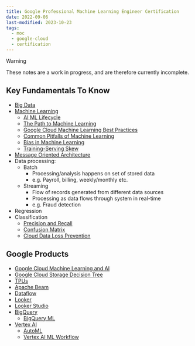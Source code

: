 ```yaml
---
title: Google Professional Machine Learning Engineer Certification
date: 2022-09-06
last-modified: 2023-10-23
tags:
  - moc
  - google-cloud
  - certification
---
```


> [!warning] 
> These notes are a work in progress, and are therefore currently incomplete.

## Key Fundamentals To Know

- [Big Data](notes/Big%20Data.md)
- [Machine Learning](notes/Machine%20Learning.md)
	- [AI ML Lifecycle](notes/AI%20ML%20Lifecycle.md)
	- [The Path to Machine Learning](The%20Path%20to%20Machine%20Learning.md)
	- [Google Cloud Machine Learning Best Practices](notes/Google%20Cloud%20Machine%20Learning%20Best%20Practices.md)
	- [Common Pitfalls of Machine Learning](notes/Common%20Pitfalls%20of%20Machine%20Learning.md)
	- [Bias in Machine Learning](notes/Bias%20in%20Machine%20Learning.md)
	- [Training-Serving Skew](notes/Training-Serving%20Skew.md)
- [Message Oriented Architecture](notes/Message%20Oriented%20Architecture.md)
- Data processing:
	- Batch
		- Processing/analysis happens on set of stored data
		- e.g. Payroll, billing, weekly/monthly etc.
	- Streaming
		- Flow of records generated from different data sources
		- Processing as data flows through system in real-time
		- e.g. Fraud detection
- Regression
- Classification
	- [Precision and Recall](notes/Precision%20and%20Recall.md)
	- [Confusion Matrix](notes/Confusion%20Matrix.md)
	- [Cloud Data Loss Prevention](notes/Cloud%20Data%20Loss%20Prevention.md)

## Google Products

- [Google Cloud Machine Learning and AI](notes/moc/Google%20Cloud%20Machine%20Learning%20and%20AI.md)
- [Google Cloud Storage Decision Tree](notes/moc/Google%20Cloud%20Decision%20Trees.md)
- [TPUs](notes/Google%20Cloud%20TPUs.md)
- [Apache Beam](notes/Apache%20Beam.md)
- [Dataflow](notes/Dataflow.md)
- [Looker](notes/Looker.md)
- [Looker Studio](notes/Google%20Looker%20Studio.md)
- [BigQuery](notes/BigQuery.md)
	- [BigQuery ML](notes/BigQuery%20ML.md)
- [Vertex AI](notes/moc/Vertex%20AI.md)
	- [AutoML](notes/AutoML.md)
	- [Vertex AI ML Workflow](notes/Vertex%20AI%20ML%20Workflow.md)
